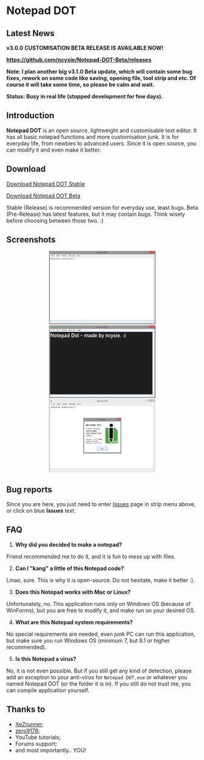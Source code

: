 # Notepad DOT

## Latest News

**v3.0.0 CUSTOMISATION BETA RELEASE IS AVAILABLE NOW!**

**https://github.com/ncyxie/Notepad-DOT-Beta/releases**

**Note: I plan another big v3.1.0 Beta update, which will contain some bug fixes, rework on some code like saving, opening file, tool strip and etc. Of course it will take some time, so please be calm and wait.**

**Status: Busy in real life (stopped development for few days).**

## Introduction

**Notepad DOT** is an open source, lightweight and customisable text editor.
It has all basic notepad functions and more customisation junk. 
It is for everyday life, from newbies to advanced users. 
Since it is open source, you can modify it and even make it better.

## Download

[Download Notepad DOT Stable](https://github.com/ncyxie/Notepad-DOT/releases/)

[Download Notepad DOT Beta](https://github.com/ncyxie/Notepad-DOT-Beta/releases/)

Stable (Release) is recommended version for everyday use, least bugs.
Beta (Pre-Release) has latest features, but it may contain bugs.
Think wisely before choosing between those two. :)

## Screenshots

<p align="center">
<img src="https://github.com/ncyxie/Notepad-Dot/blob/master/Screenshots/Screenshot-1.png" width="280" style="max-width:100%;">
<img src="https://github.com/ncyxie/Notepad-Dot/blob/master/Screenshots/Screenshot-2.png" width="280" style="max-width:100%;">
<img src="https://github.com/ncyxie/Notepad-Dot/blob/master/Screenshots/Screenshot-3.png" width="280" style="max-width:100%;">

## Bug reports

Since you are here, you just need to enter [Issues](https://github.com/ncyxie/Notepad-Dot/issues/) page in
strip menu above, or click on blue **Issues** text.

## FAQ

1. **Why did you decided to make a notepad?**

Friend recommended me to do it, and it is fun to mess up with files.

2. **Can I "kang" a little of this Notepad code?**

Lmao, sure. This is why it is open-source. Do not hesitate, make it better :).

3. **Does this Notepad works with Mac or Linux?**

Unfortunately, no. This application runs only on Windows OS (because of WinForms),
but you are free to modify it, and make run on your desired OS.

4. **What are this Notepad system requirements?**

No special requirements are needed, even junk PC can run this application, 
but make sure you run Windows OS (minimum 7, but 8.1 or higher recommended).

5. **Is this Notepad a virus?**

No, it is not even possible. But if you still get any kind of detection, 
please add an exception to your anti-virus for `Notepad DOT.exe` or
whatever you named Notepad DOT (or the folder it is in).
If you still do not trust me, you can compile application yourself.

## Thanks to

- [XeZrunner](https://github.com/XeZrunner/);
- [zero9178](https://github.com/zero9178/);
- YouTube tutorials;
- Forums support;
- and most importantly.. YOU!
